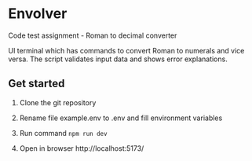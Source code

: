 # Envolver

Code test assignment - Roman to decimal converter

UI terminal which has commands to convert Roman to numerals and vice versa.
The script validates input data and shows error explanations.

## Get started

1) Clone the git repository

2) Rename file example.env to .env and fill environment variables

3) Run command ``npm run dev``

4) Open in browser http://localhost:5173/